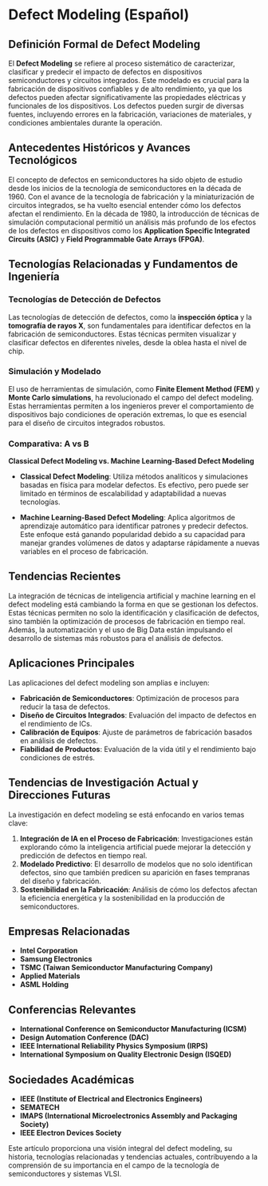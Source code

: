 # Defect Modeling (Español)

## Definición Formal de Defect Modeling

El **Defect Modeling** se refiere al proceso sistemático de caracterizar, clasificar y predecir el impacto de defectos en dispositivos semiconductores y circuitos integrados. Este modelado es crucial para la fabricación de dispositivos confiables y de alto rendimiento, ya que los defectos pueden afectar significativamente las propiedades eléctricas y funcionales de los dispositivos. Los defectos pueden surgir de diversas fuentes, incluyendo errores en la fabricación, variaciones de materiales, y condiciones ambientales durante la operación.

## Antecedentes Históricos y Avances Tecnológicos

El concepto de defectos en semiconductores ha sido objeto de estudio desde los inicios de la tecnología de semiconductores en la década de 1960. Con el avance de la tecnología de fabricación y la miniaturización de circuitos integrados, se ha vuelto esencial entender cómo los defectos afectan el rendimiento. En la década de 1980, la introducción de técnicas de simulación computacional permitió un análisis más profundo de los efectos de los defectos en dispositivos como los **Application Specific Integrated Circuits (ASIC)** y **Field Programmable Gate Arrays (FPGA)**.

## Tecnologías Relacionadas y Fundamentos de Ingeniería

### Tecnologías de Detección de Defectos

Las tecnologías de detección de defectos, como la **inspección óptica** y la **tomografía de rayos X**, son fundamentales para identificar defectos en la fabricación de semiconductores. Estas técnicas permiten visualizar y clasificar defectos en diferentes niveles, desde la oblea hasta el nivel de chip.

### Simulación y Modelado

El uso de herramientas de simulación, como **Finite Element Method (FEM)** y **Monte Carlo simulations**, ha revolucionado el campo del defect modeling. Estas herramientas permiten a los ingenieros prever el comportamiento de dispositivos bajo condiciones de operación extremas, lo que es esencial para el diseño de circuitos integrados robustos.

### Comparativa: A vs B

**Classical Defect Modeling vs. Machine Learning-Based Defect Modeling**

- **Classical Defect Modeling**: Utiliza métodos analíticos y simulaciones basadas en física para modelar defectos. Es efectivo, pero puede ser limitado en términos de escalabilidad y adaptabilidad a nuevas tecnologías.
  
- **Machine Learning-Based Defect Modeling**: Aplica algoritmos de aprendizaje automático para identificar patrones y predecir defectos. Este enfoque está ganando popularidad debido a su capacidad para manejar grandes volúmenes de datos y adaptarse rápidamente a nuevas variables en el proceso de fabricación.

## Tendencias Recientes

La integración de técnicas de inteligencia artificial y machine learning en el defect modeling está cambiando la forma en que se gestionan los defectos. Estas técnicas permiten no solo la identificación y clasificación de defectos, sino también la optimización de procesos de fabricación en tiempo real. Además, la automatización y el uso de Big Data están impulsando el desarrollo de sistemas más robustos para el análisis de defectos.

## Aplicaciones Principales

Las aplicaciones del defect modeling son amplias e incluyen:

- **Fabricación de Semiconductores**: Optimización de procesos para reducir la tasa de defectos.
- **Diseño de Circuitos Integrados**: Evaluación del impacto de defectos en el rendimiento de ICs.
- **Calibración de Equipos**: Ajuste de parámetros de fabricación basados en análisis de defectos.
- **Fiabilidad de Productos**: Evaluación de la vida útil y el rendimiento bajo condiciones de estrés.

## Tendencias de Investigación Actual y Direcciones Futuras

La investigación en defect modeling se está enfocando en varios temas clave:

1. **Integración de IA en el Proceso de Fabricación**: Investigaciones están explorando cómo la inteligencia artificial puede mejorar la detección y predicción de defectos en tiempo real.
2. **Modelado Predictivo**: El desarrollo de modelos que no solo identifican defectos, sino que también predicen su aparición en fases tempranas del diseño y fabricación.
3. **Sostenibilidad en la Fabricación**: Análisis de cómo los defectos afectan la eficiencia energética y la sostenibilidad en la producción de semiconductores.

## Empresas Relacionadas

- **Intel Corporation**
- **Samsung Electronics**
- **TSMC (Taiwan Semiconductor Manufacturing Company)**
- **Applied Materials**
- **ASML Holding**

## Conferencias Relevantes

- **International Conference on Semiconductor Manufacturing (ICSM)**
- **Design Automation Conference (DAC)**
- **IEEE International Reliability Physics Symposium (IRPS)**
- **International Symposium on Quality Electronic Design (ISQED)**

## Sociedades Académicas

- **IEEE (Institute of Electrical and Electronics Engineers)**
- **SEMATECH**
- **IMAPS (International Microelectronics Assembly and Packaging Society)**
- **IEEE Electron Devices Society**

Este artículo proporciona una visión integral del defect modeling, su historia, tecnologías relacionadas y tendencias actuales, contribuyendo a la comprensión de su importancia en el campo de la tecnología de semiconductores y sistemas VLSI.